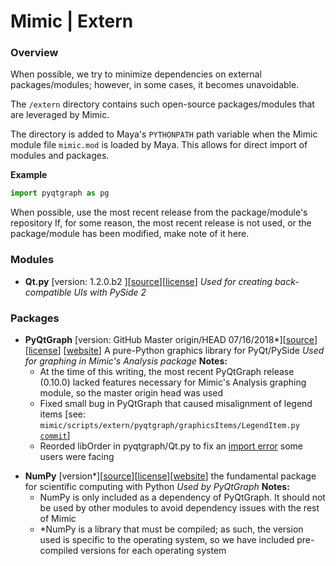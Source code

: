 # Mimic | Extern

### Overview

When possible, we try to minimize dependencies on external packages/modules; however, in some cases, it becomes unavoidable.

The `/extern` directory contains such open-source packages/modules that are
leveraged by Mimic.

The directory is added to Maya's `PYTHONPATH` path variable when the Mimic
module file `mimic.mod` is loaded by Maya. This allows for direct import of
modules and packages.

**Example**
```python
import pyqtgraph as pg 
```

When possible, use the most recent release from the package/module's repository
If, for some reason, the most recent release is not used, or the package/module 
has been modified, make note of it here.


### Modules

* **Qt.py** [version: 1.2.0.b2 ][[source](https://github.com/mottosso/Qt.py)][[license](https://github.com/mottosso/Qt.py/blob/master/LICENSE)] 
_Used for creating back-compatible UIs with PySide 2_


### Packages
* **PyQtGraph** [version: GitHub Master origin/HEAD 07/16/2018*][[source](https://github.com/pyqtgraph/pyqtgraph)][[license](https://github.com/pyqtgraph/pyqtgraph/blob/develop/LICENSE.txt)] [[website](http://www.pyqtgraph.org/)] 
A pure-Python graphics library for PyQt/PySide 
_Used for graphing in Mimic's Analysis package_
**Notes:**  
	- At the time of this writing, the most recent PyQtGraph release (0.10.0) lacked features necessary for Mimic's Analysis graphing module, so the master origin head was used 
	- Fixed small bug in PyQtGraph that caused misalignment of legend items [see: `mimic/scripts/extern/pyqtgraph/graphicsItems/LegendItem.py` [`commit`](https://github.com/AutodeskRoboticsLab/Mimic/commit/67a8389a707bd8e1d5a0619a93cc150b5237d01b#diff-a1a34d87a522bc6af94dae6db694521c)] 
	- Reorded libOrder in pyqtgraph/Qt.py to fix an [import error](https://github.com/AutodeskRoboticsLab/Mimic/issues/3) some users were facing
> 
* **NumPy** [version*][[source](https://github.com/numpy/numpy)][[license](http://www.numpy.org/license.html#license)][[website](http://www.numpy.org/)] 
the fundamental package for scientific computing with Python 
_Used by PyQtGraph_
**Notes:**
	- NumPy is only included as a dependency of PyQtGraph. It should not be used by other modules to avoid dependency issues with the rest of Mimic 
	- *NumPy is a library that must be compiled; as such, the version used is specific to the operating system, so we have included pre-compiled versions for each operating system
